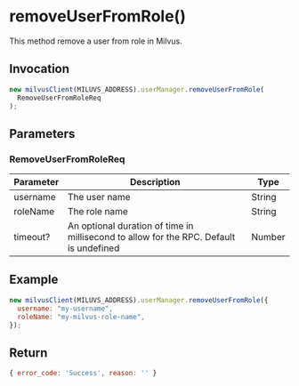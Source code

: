 # removeUserFromRole()

This method remove a user from role in Milvus.

## Invocation

```javascript
new milvusClient(MILUVS_ADDRESS).userManager.removeUserFromRole(
  RemoveUserFromRoleReq
);
```

## Parameters

### RemoveUserFromRoleReq

| Parameter | Description                                                                            | Type   |
| --------- | -------------------------------------------------------------------------------------- | ------ |
| username  | The user name                                                                          | String |
| roleName  | The role name                                                                          | String |
| timeout?  | An optional duration of time in millisecond to allow for the RPC. Default is undefined | Number |

## Example

```javascript
new milvusClient(MILUVS_ADDRESS).userManager.removeUserFromRole({
  username: "my-username",
  roleName: "my-milvus-role-name",
});
```

## Return

```javascript
{ error_code: 'Success', reason: '' }
```
